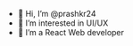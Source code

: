 - 👋 Hi, I’m @prashkr24
- 👀 I’m interested in UI/UX
- 🌱 I’m a React Web developer

<!---
prashkr24/prashkr24 is a ✨ special ✨ repository because its `README.md` (this file) appears on your GitHub profile.
You can click the Preview link to take a look at your changes.
--->
